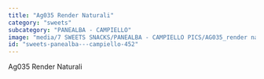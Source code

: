 ```yaml
---
title: "Ag035 Render Naturali"
category: "sweets"
subcategory: "PANEALBA - CAMPIELLO"
image: "media/7 SWEETS SNACKS/PANEALBA - CAMPIELLO PICS/AG035_render naturali.jpg"
id: "sweets-panealba---campiello-452"
---
```


Ag035 Render Naturali
